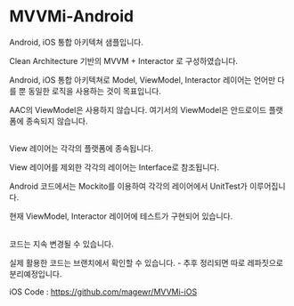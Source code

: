 # MVVMi-Android
Android, iOS 통합 아키텍쳐 샘플입니다.

Clean Architecture 기반의 MVVM + Interactor 로 구성하였습니다.

Android, iOS 통합 아키텍쳐로 Model, ViewModel, Interactor 레이어는 언어만 다를 뿐 동일한 로직을 사용하는 것이 목표입니다.

AAC의 ViewModel은 사용하지 않습니다. 여기서의 ViewModel은 안드로이드 플랫폼에 종속되지 않습니다.

##

View 레이어는 각각의 플랫폼에 종속됩니다.

View 레이어를 제외한 각각의 레이어는 Interface로 참조됩니다.

Android 코드에서는 Mockito를 이용하여 각각의 레이어에서 UnitTest가 이루어집니다.

현재 ViewModel, Interactor 레이어에 테스트가 구현되어 있습니다.

##

코드는 지속 변경될 수 있습니다.

실제 활용한 코드는 브랜치에서 확인할 수 있습니다. - 추후 정리되면 따로 레파짓으로 분리예정입니다.

iOS Code : https://github.com/magewr/MVVMi-iOS
